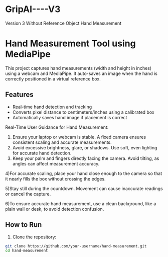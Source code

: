# GripAI----V3
Version 3 Without Reference Object Hand Measurement 

# Hand Measurement Tool using MediaPipe

This project captures hand measurements (width and height in inches) using a webcam and MediaPipe. It auto-saves an image when the hand is correctly positioned in a virtual reference box.

## Features
- Real-time hand detection and tracking
- Converts pixel distance to centimeters/inches using a calibrated box
- Automatically saves hand image if placement is correct


Real-Time User Guidance for Hand Measurement:

1) Ensure your laptop or webcam is stable. A fixed camera ensures consistent
scaling and accurate measurements.
2) Avoid excessive brightness, glare, or shadows. Use soft, even lighting for
accurate hand detection.
3) Keep your palm and fingers directly facing the camera. Avoid tilting, as angles
can affect measurement accuracy.

4)For accurate scaling, place your hand close enough to the camera so that it
nearly fills the box without crossing the edges.

5)Stay still during the countdown. Movement can cause inaccurate readings or
cancel the capture.

6)To ensure accurate hand measurement, use a clean background, like a plain
wall or desk, to avoid detection confusion.


## How to Run

1. Clone the repository:
```bash
git clone https://github.com/your-username/hand-measurement.git
cd hand-measurement 
